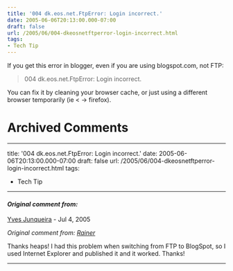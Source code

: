 ```yaml
---
title: '004 dk.eos.net.FtpError: Login incorrect.'
date: 2005-06-06T20:13:00.000-07:00
draft: false
url: /2005/06/004-dkeosnetftperror-login-incorrect.html
tags: 
- Tech Tip
---
```


If you get this error in blogger, even if you are using blogspot.com, not FTP:  

  

> 004 dk.eos.net.FtpError: Login incorrect.

  
You can fix it by cleaning your browser cache, or just using a different browser temporarily (ie < -> firefox).
# Archived Comments
---
title: '004 dk.eos.net.FtpError: Login incorrect.'
date: 2005-06-06T20:13:00.000-07:00
draft: false
url: /2005/06/004-dkeosnetftperror-login-incorrect.html
tags: 
- Tech Tip
---

#### _Original comment from:_
[Yves Junqueira](https://www.blogger.com/profile/00104361785049371212 "noreply@blogger.com") - <time datetime="2005-07-06T21:07:00.000-07:00">Jul 4, 2005</time>

_Original comment from: [Rainer](http://www.blogger.com/profile/10417670)_  
  
Thanks heaps! I had this problem when switching from FTP to BlogSpot, so I used Internet Explorer and published it and it worked. Thanks!
<hr />
